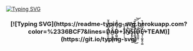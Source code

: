 

[![Typing SVG](https://readme-typing-svg.herokuapp.com?color=%2336BCF7&lines=Digital+Emotions)](https://git.io/typing-svg)

<h3 align="center">[![Typing SVG](https://readme-typing-svg.herokuapp.com?color=%2336BCF7&lines=D̸̯̞̫̝̩̉̑̇́̈̊̌͜Ä̶͚͎͚̲̲͓̖́̈́͐D̴̝̻̮̰͚̞̾̉̎͛̐̍+I̴͉͔̘͊̽͂N̸̬̅̀̓̑͘͝S̶̡̥̗̯̮̠̠̒̐̇͝Į̵͚͎͕̗̥͒̅̐̅̇̃͘̚͜͝͝D̷̢̪͍̬̜̂͐̚̚͝Ę̸̹̹͇͙͈̞͇̉͆̾̈́̔+TEAM)](https://git.io/typing-svg)</h3>

